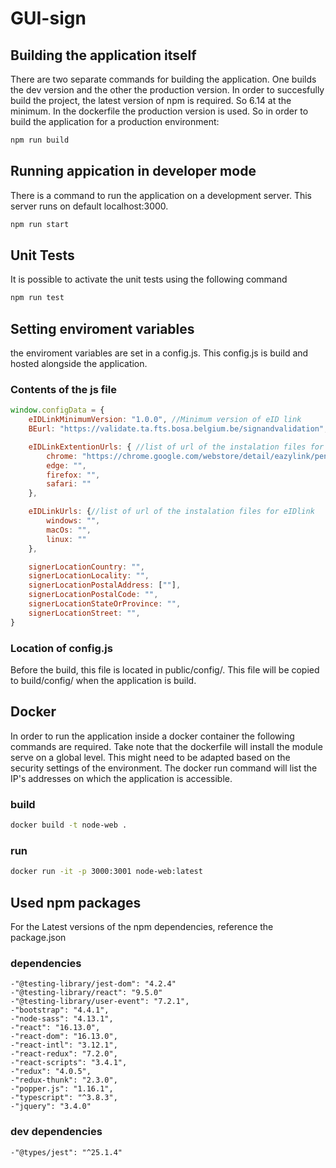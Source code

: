 # GUI-sign

## Building the application itself

There are two separate commands for building the application. One builds the dev version and the other the production version. In order to succesfully build the project, the latest version of npm is required. So 6.14 at the minimum. In the dockerfile the production version is used. So in order to build the application for a production environment:

```BASH
npm run build
```

## Running appication in developer mode

There is a command to run the application on a development server. This server runs on default localhost:3000. 

```BASH
npm run start
```
## Unit Tests

It is possible to activate the unit tests using the following command

```BASH
npm run test
```
## Setting enviroment variables

the enviroment variables are set in a config.js. This config.js is build and hosted alongside the application.

### Contents of the js file 
```javascript
window.configData = {
    eIDLinkMinimumVersion: "1.0.0", //Minimum version of eID link
    BEurl: "https://validate.ta.fts.bosa.belgium.be/signandvalidation", // URL to the backend

    eIDLinkExtentionUrls: { //list of url of the instalation files for the eIDlink extention
        chrome: "https://chrome.google.com/webstore/detail/eazylink/pencgnkbgaekikmiahiaakjdgaibiipp",
        edge: "",
        firefox: "",
        safari: ""
    },

    eIDLinkUrls: {//list of url of the instalation files for eIDlink 
        windows: "",
        macOs: "",
        linux: ""
    },

    signerLocationCountry: "",
    signerLocationLocality: "",
    signerLocationPostalAddress: [""],
    signerLocationPostalCode: "",
    signerLocationStateOrProvince: "",
    signerLocationStreet: "",
}
```
### Location of config.js
Before the build, this file is located in public/config/. This file will be copied to build/config/ when the application is build.


## Docker

In order to run the application inside a docker container the following commands are required. Take note that the dockerfile will install the module serve on a global level. This might need to be adapted based on the security settings of the environment. The docker run command will list the IP's addresses on which the application is accessible.

### build

```BASH
docker build -t node-web .
```

### run

```BASH
docker run -it -p 3000:3001 node-web:latest
```

## Used npm packages
For the Latest versions of the npm dependencies, reference the package.json

### dependencies
    -"@testing-library/jest-dom": "4.2.4"
    -"@testing-library/react": "9.5.0"
    -"@testing-library/user-event": "7.2.1",
    -"bootstrap": "4.4.1",
    -"node-sass": "4.13.1",
    -"react": "16.13.0",
    -"react-dom": "16.13.0",
    -"react-intl": "3.12.1",
    -"react-redux": "7.2.0",
    -"react-scripts": "3.4.1",
    -"redux": "4.0.5",
    -"redux-thunk": "2.3.0",
    -"popper.js": "1.16.1",
    -"typescript": "^3.8.3",
    -"jquery": "3.4.0"

### dev dependencies
    -"@types/jest": "^25.1.4"